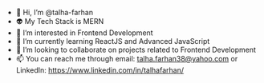 - 👋 Hi, I’m @talha-farhan
- 👽 My Tech Stack is MERN
- 👀 I’m interested in Frontend Development
- 🌱 I’m currently learning ReactJS and Advanced JavaScript
- 💞️ I’m looking to collaborate on projects related to Frontend Development
- 📫 You can reach me through email: talha.farhan38@yahoo.com or LinkedIn: https://www.linkedin.com/in/talhafarhan/
